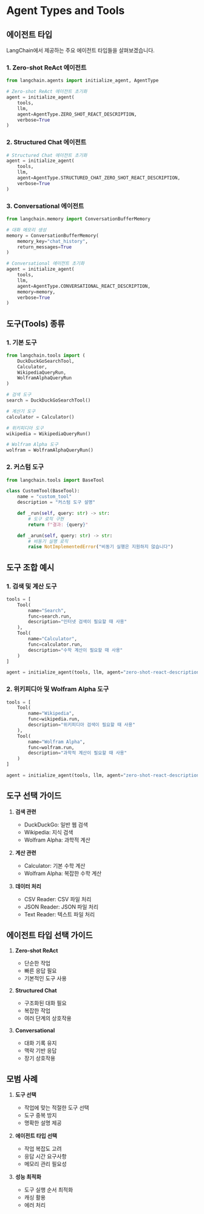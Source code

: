 # Agent Types and Tools

## 에이전트 타입

LangChain에서 제공하는 주요 에이전트 타입들을 살펴보겠습니다.

### 1. Zero-shot ReAct 에이전트
```python
from langchain.agents import initialize_agent, AgentType

# Zero-shot ReAct 에이전트 초기화
agent = initialize_agent(
    tools,
    llm,
    agent=AgentType.ZERO_SHOT_REACT_DESCRIPTION,
    verbose=True
)
```

### 2. Structured Chat 에이전트
```python
# Structured Chat 에이전트 초기화
agent = initialize_agent(
    tools,
    llm,
    agent=AgentType.STRUCTURED_CHAT_ZERO_SHOT_REACT_DESCRIPTION,
    verbose=True
)
```

### 3. Conversational 에이전트
```python
from langchain.memory import ConversationBufferMemory

# 대화 메모리 생성
memory = ConversationBufferMemory(
    memory_key="chat_history",
    return_messages=True
)

# Conversational 에이전트 초기화
agent = initialize_agent(
    tools,
    llm,
    agent=AgentType.CONVERSATIONAL_REACT_DESCRIPTION,
    memory=memory,
    verbose=True
)
```

## 도구(Tools) 종류

### 1. 기본 도구
```python
from langchain.tools import (
    DuckDuckGoSearchTool,
    Calculator,
    WikipediaQueryRun,
    WolframAlphaQueryRun
)

# 검색 도구
search = DuckDuckGoSearchTool()

# 계산기 도구
calculator = Calculator()

# 위키피디아 도구
wikipedia = WikipediaQueryRun()

# Wolfram Alpha 도구
wolfram = WolframAlphaQueryRun()
```

### 2. 커스텀 도구
```python
from langchain.tools import BaseTool

class CustomTool(BaseTool):
    name = "custom_tool"
    description = "커스텀 도구 설명"

    def _run(self, query: str) -> str:
        # 도구 로직 구현
        return f"결과: {query}"

    def _arun(self, query: str) -> str:
        # 비동기 실행 로직
        raise NotImplementedError("비동기 실행은 지원하지 않습니다")
```

## 도구 조합 예시

### 1. 검색 및 계산 도구
```python
tools = [
    Tool(
        name="Search",
        func=search.run,
        description="인터넷 검색이 필요할 때 사용"
    ),
    Tool(
        name="Calculator",
        func=calculator.run,
        description="수학 계산이 필요할 때 사용"
    )
]

agent = initialize_agent(tools, llm, agent="zero-shot-react-description")
```

### 2. 위키피디아 및 Wolfram Alpha 도구
```python
tools = [
    Tool(
        name="Wikipedia",
        func=wikipedia.run,
        description="위키피디아 검색이 필요할 때 사용"
    ),
    Tool(
        name="Wolfram Alpha",
        func=wolfram.run,
        description="과학적 계산이 필요할 때 사용"
    )
]

agent = initialize_agent(tools, llm, agent="zero-shot-react-description")
```

## 도구 선택 가이드

1. **검색 관련**
   - DuckDuckGo: 일반 웹 검색
   - Wikipedia: 지식 검색
   - Wolfram Alpha: 과학적 계산

2. **계산 관련**
   - Calculator: 기본 수학 계산
   - Wolfram Alpha: 복잡한 수학 계산

3. **데이터 처리**
   - CSV Reader: CSV 파일 처리
   - JSON Reader: JSON 파일 처리
   - Text Reader: 텍스트 파일 처리

## 에이전트 타입 선택 가이드

1. **Zero-shot ReAct**
   - 단순한 작업
   - 빠른 응답 필요
   - 기본적인 도구 사용

2. **Structured Chat**
   - 구조화된 대화 필요
   - 복잡한 작업
   - 여러 단계의 상호작용

3. **Conversational**
   - 대화 기록 유지
   - 맥락 기반 응답
   - 장기 상호작용

## 모범 사례

1. **도구 선택**
   - 작업에 맞는 적절한 도구 선택
   - 도구 중복 방지
   - 명확한 설명 제공

2. **에이전트 타입 선택**
   - 작업 복잡도 고려
   - 응답 시간 요구사항
   - 메모리 관리 필요성

3. **성능 최적화**
   - 도구 실행 순서 최적화
   - 캐싱 활용
   - 에러 처리 